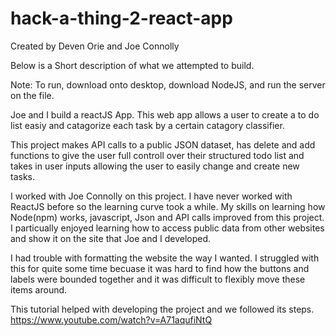# hack-a-thing-2-react-app
Created by Deven Orie and Joe Connolly

Below is a Short description of what we attempted to build.

Note: To run, download onto desktop, download NodeJS, and run the server on the file.

Joe and I build a reactJS App. This web app allows a user to create a to do list easiy and catagorize each task by a certain catagory classifier. 

This project makes API calls to a public JSON dataset, has delete and add functions to give the user full controll over their structured todo list and takes in user inputs allowing the user to easily change and create new tasks. 

I worked with Joe Connolly on this project. I have never worked with ReactJS before so the learning curve took a while. My skills on learning how Node(npm) works, javascript, Json and API calls improved from this project. I particually enjoyed learning how to access public data from other websites and show it on the site that Joe and I developed. 

I had trouble with formatting the website the way I wanted. I struggled with this for quite some time becuase it was hard to find how the buttons and labels were bounded together and it was difficult to flexibly move these items around. 


This tutorial helped with developing the project and we followed its steps. https://www.youtube.com/watch?v=A71aqufiNtQ
